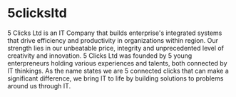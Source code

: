 # 5clicksltd
<p>5 Clicks Ltd is an IT Company that builds enterprise's integrated systems that drive efficiency and productivity in organizations within region. 
Our strength lies in our unbeatable price, integrity and unprecedented level of creativity and innovation.
5 Clicks Ltd was founded by 5 young enterpreneurs holding various experiences and talents, both connected by IT thinkings.
As the name states we are 5 connected clicks that can make a significant difference, we bring IT to life by building solutions to problems around us through IT.
</p>
